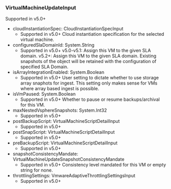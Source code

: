 ### VirtualMachineUpdateInput
Supported in v5.0+

- cloudInstantiationSpec: CloudInstantiationSpecInput
  - Supported in v5.0+
      Cloud instantiation specification for the selected virtual machine.
- configuredSlaDomainId: System.String
  - Supported in v5.0+
      v5.0-v5.1: Assign this VM to the given SLA domain.
      v5.2+: Assign this VM to the given SLA domain. Existing snapshots of the object will be retained with the configuration of specified SLA Domain.
- isArrayIntegrationEnabled: System.Boolean
  - Supported in v5.0+
      User setting to dictate whether to use storage array snaphots for ingest. This setting only makes sense for VMs where array based ingest is possible.
- isVmPaused: System.Boolean
  - Supported in v5.0+
      Whether to pause or resume backups/archival for this VM.
- maxNestedVsphereSnapshots: System.Int32
  - Supported in v5.0+
- postBackupScript: VirtualMachineScriptDetailInput
  - Supported in v5.0+
- postSnapScript: VirtualMachineScriptDetailInput
  - Supported in v5.0+
- preBackupScript: VirtualMachineScriptDetailInput
  - Supported in v5.0+
- snapshotConsistencyMandate: VirtualMachineUpdateSnapshotConsistencyMandate
  - Supported in v5.0+
      Consistency level mandated for this VM or empty string for none.
- throttlingSettings: VmwareAdaptiveThrottlingSettingsInput
  - Supported in v5.0+

